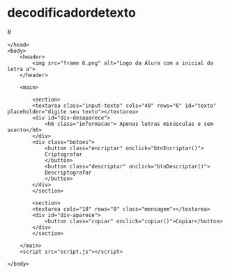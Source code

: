 # decodificadordetexto
#<!DOCTYPE html>
<html lang="pt-BR">
	<head>
		<meta charset="utf-8">
		<meta http-equiv="X-UA-Compatible" content="IE=edge">
		<meta name="viewport" content="width=device-width, initial-scale=1.0">
		<link href="https://fonts.googleapis.com/css2?family=Inter&display=swap" rel="stylesheet">
		<link rel="stylesheet" href="desafio-de-codificacao.css">
		<title>Decodificador</title>
		
	</head>
	<body>
		<header>
			<img src="frame 6.png" alt="Logo da Alura com a inicial da letra a">
		</header>

		<main>

			<section>
			<textarea class="input-texto" cols="40" rows="6" id="texto" placeholder="digite seu texto"></textarea>
			<div id="div-desaparece">
				<h6 class="informacao"> Apenas letras minúsculas e sem acento</h6>
			</div>
			<div class="botoes">
				<button class="encriptar" onclick="btnEncriptar()">
				Criptografar
				</button>
				<button class="descriptar" onclick="btnDescriptar()">
				Descriptografar
				</button>
			</div>
			</section>

			<section>
			<textarea cols="18" rows="8" class="mensagem"></textarea>
			<div id="div-aparece">
				<button class="copiar" onclick="copiar()">Copiar</button>
			</div>
			</section>
			
		</main>
		<script src="script.js"></script>

	</body>
</html>

